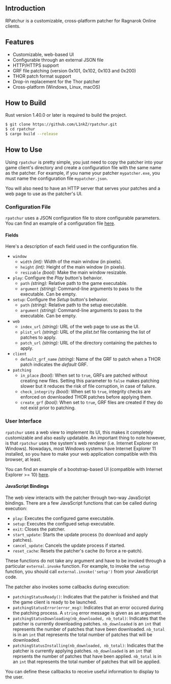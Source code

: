 ## Introduction

RPatchur is a customizable, cross-platform patcher for Ragnarok Online clients.

## Features

* Customizable, web-based UI
* Configurable through an external JSON file
* HTTP/HTTPS support
* GRF file patching (version 0x101, 0x102, 0x103 and 0x200)
* THOR patch format support
* Drop-in replacement for the Thor patcher
* Cross-platform (Windows, Linux, macOS)

## How to Build

Rust version 1.40.0 or later is required to build the project.

```bash
$ git clone https://github.com/L1nkZ/rpatchur.git
$ cd rpatchur
$ cargo build --release
```

## How to Use

Using `rpatchur` is pretty simple, you just need to copy the patcher into
your game client's directory and create a configuration file with the same name
as the patcher. For example, if you name your patcher `mypatcher.exe`, you must
name the configuration file `mypatcher.json`.

You will also need to have an HTTP server that serves your patches and a web
page to use as the patcher's UI.

### Configuration File

`rpatchur` uses a JSON configuration file to store configurable parameters.
You can find an example of a configuration file 
[here](https://github.com/L1nkZ/rpatchur/blob/master/examples/rpatchur.json).

#### Fields

Here's a description of each field used in the configuration file.

* `window`
  * `width` *(int):* Width of the main window (in pixels).
  * `height` *(int):* Height of the main window (in pixels).
  * `resizable` *(bool):* Make the main window resizable.
* `play`: Configure the *Play* button's behavior.
  * `path` *(string):* Relative path to the game executable.
  * `argument` *(string):* Command-line arguments to pass to the executable.
  Can be empty.
* `setup`: Configure the *Setup* button's behavior.
  * `path` *(string):* Relative path to the setup executable.
  * `argument` *(string):* Command-line arguments to pass to the executable.
  Can be empty.
* `web`
  * `index_url` *(string):* URL of the web page to use as the UI.
  * `plist_url` *(string):* URL of the *plist.txt* file containing the list of
  patches to apply.
  * `patch_url` *(string):* URL of the directory containing the patches to
  apply.
* `client`
  * `default_grf_name` *(string):* Name of the GRF to patch when a THOR patch
  indicates the *default* GRF.
* `patching`
  * `in_place` *(bool):* When set to `true`, GRFs are patched without creating
  new files. Setting this parameter to `false` makes patching slower but it
  reduces the risk of file corruption, in case of failure.
  * `check_integrity` *(bool):* When set to `true`, integrity checks are enforced
  on downloaded THOR patches before applying them.
  * `create_grf` *(bool):* When set to `true`, GRF files are created if they do
  not exist prior to patching.

### User Interface

`rpatchur` uses a web view to implement its UI, this makes it completely
customizable and also easily updatable. An important thing to note however,
is that `rpatchur` uses the system's web renderer (i.e. Internet Explorer on
Windows). Nowadays, most Windows systems have Internet Explorer 11 installed,
so you have to make your web application compatible with this browser, at least.

You can find an example of a bootstrap-based UI (compatible with Internet
Explorer >= 10)
[here](https://github.com/L1nkZ/rpatchur/blob/master/examples/bootstrap/).

#### JavaScript Bindings

The web view interacts with the patcher through two-way JavaScript bindings.
There are a few JavaScript functions that can be called during execution:

* `play`: Executes the configured game executable.
* `setup`: Executes the configued setup executable.
* `exit`: Closes the patcher.
* `start_update`: Starts the update process (to download and apply patches).
* `cancel_update`: Cancels the update process if started.
* `reset_cache`: Resets the patcher's cache (to force a re-patch).

These functions do not take any argument and have to be invoked through a
particular `external.invoke` function. For example, to invoke the `setup`
function, you should call `external.invoke('setup')` from your JavaScript code.

The patcher also invokes some callbacks during execution:

* `patchingStatusReady()`: Indicates that the patcher is finished and that the
game client is ready to be launched.
* `patchingStatusError(error_msg)`: Indicates that an error occured during the
patching process. A `string` error message is given as an argument.
* `patchingStatusDownloading(nb_downloaded, nb_total)`: Indicates that the
patcher is currently downloading patches. `nb_downloaded` is an `int` that
represents the number of patches that have been downloaded. `nb_total` is in an
`int` that represents the total number of patches that will be downloaded.
* `patchingStatusInstalling(nb_downloaded, nb_total)`: Indicates that the
patcher is currently applying patches. `nb_downloaded` is an `int` that
reprsents the number of patches that have been applied. `nb_total` is in an
`int` that represents the total number of patches that will be applied.

You can define these callbacks to receive useful information to display to the
user.
